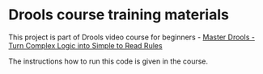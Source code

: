 # Drools course training materials

This project is part of Drools video course for beginners - 
[Master Drools - Turn Complex Logic into Simple to Read Rules](https://www.udemy.com/master-drools/?couponCode=GITHUB "Click to go to Udemy course")

The instructions how to run this code is given in the course.
